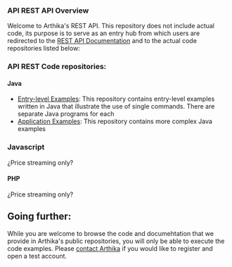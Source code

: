 ### API REST API Overview
Welcome to Arthika's REST API. This repository does not include actual code, its purpose is to serve as an entry hub from which users are redirected to the [REST API Documentation](https://github.com/Arthika/API-REST/wiki) and to the actual code repositories listed below:

### API REST Code repositories:

#### Java

* [Entry-level Examples](https://github.com/Arthika/REST-API-Java-Examples): This repository contains entry-level examples written in Java that illustrate the use of single commands. There are separate Java programs for each 
* [Application Examples](https://github.com/Arthika/REST-API-Java-Applications): This repository contains more complex Java examples

### Javascript
¿Price streaming only?

#### PHP
¿Price streaming only?

## Going further:
While you are welcome to browse the code and documehtation that we provide in Arthika's public repositories, you will only be able to execute the code examples. Please [contact Arthika](http://www.arthikatrading.com/contact/) if you would like to register and open a test account.
